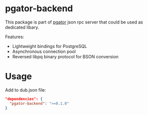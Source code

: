 pgator-backend
==============

This package is part of [pgator](https://github.com/DSoftOut/pgator) json rpc server that could be used as dedicated libary.

Features:
* Lightweight bindings for PostgreSQL
* Asynchronous connection pool
* Reversed libpq binary protocol for BSON conversion

Usage
======
Add to dub.json file:
```Json
"dependencies": {
  "pgator-backend": ">=0.1.0"
}
```
